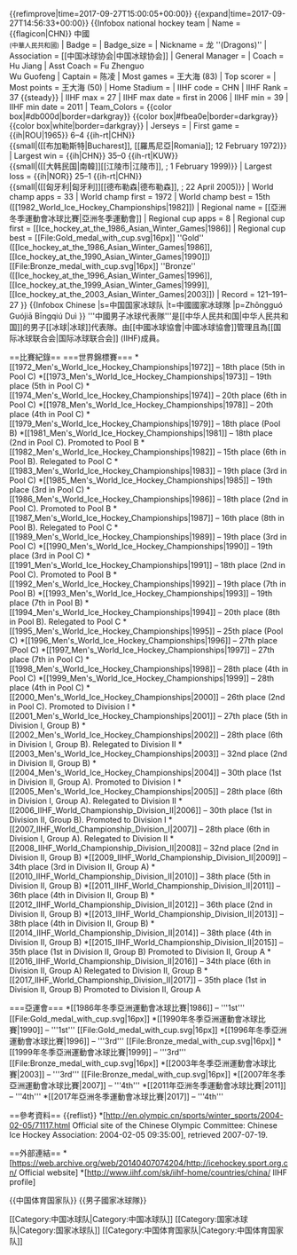 {{refimprove|time=2017-09-27T15:00:05+00:00}}
{{expand|time=2017-09-27T14:56:33+00:00}}
{{Infobox national hockey team
| Name               = {{flagicon|CHN}} 中國<br><small>(中華人民共和國)</small>
| Badge              = <!-- 檔案不存在 Chinese Ice Hockey Federation Logo.png ，可從英文維基百科取得 -->
| Badge_size         =
| Nickname           = 龙 ''(Dragons)''
| Association        = [[中国冰球协会|中国冰球协会]]
| General Manager    = 
| Coach              = Hu Jiang
| Asst Coach         = Fu Zhenguo<br>Wu Guofeng
| Captain            = 陈凌
| Most games         = 王大海 (83)
| Top scorer         =
| Most points        = 王大海 (50)
| Home Stadium       =
| IIHF code          = CHN
| IIHF Rank          = 37 {{steady}}
| IIHF max           = 27
| IIHF max date      = first in 2006
| IIHF min           = 39
| IIHF min date      = 2011
| Team_Colors        = {{color box|#db000d|border=darkgray}} {{color box|#fbea0e|border=darkgray}} {{color box|white|border=darkgray}}
| Jerseys            = <!-- 檔案不存在 [[File:China_national_ice_hockey_team_Home_&_Away_Jerseys.png|115px]] ，可從英文維基百科取得 -->
| First game         = {{ih|ROU|1965}} 6–4 {{ih-rt|CHN}}<br>{{small|([[布加勒斯特|Bucharest]], [[羅馬尼亞|Romania]]; 12 February 1972)}}
| Largest win        = {{ih|CHN}} 35–0 {{ih-rt|KUW}}<br>{{small|([[大韩民国|南韓]][[江陵市|江陵市]], ; 1 February 1999)}}
| Largest loss       = {{ih|NOR}} 25–1 {{ih-rt|CHN}}<br>{{small|([[匈牙利|匈牙利]][[德布勒森|德布勒森]], ; 22 April 2005)}}
| World champ apps   = 33
| World champ first  = 1972
| World champ best   = 15th ([[1982_World_Ice_Hockey_Championships|1982]])
| Regional name      = [[亞洲冬季運動會冰球比賽|亞洲冬季運動會]]
| Regional cup apps  = 8
| Regional cup first = [[Ice_hockey_at_the_1986_Asian_Winter_Games|1986]]
| Regional cup best  = [[File:Gold_medal_with_cup.svg|16px]] ''Gold'' ([[Ice_hockey_at_the_1986_Asian_Winter_Games|1986]], [[Ice_hockey_at_the_1990_Asian_Winter_Games|1990]]) [[File:Bronze_medal_with_cup.svg|16px]] ''Bronze'' ([[Ice_hockey_at_the_1996_Asian_Winter_Games|1996]], [[Ice_hockey_at_the_1999_Asian_Winter_Games|1999]], [[Ice_hockey_at_the_2003_Asian_Winter_Games|2003]])
| Record             = 121–191–27
}}
{{Infobox Chinese
|s=中国国家冰球队
|t=中國國家冰球隊
|p=Zhōngguó Guójiā Bīngqiú Duì
}}
'''中國男子冰球代表隊'''是[[中华人民共和国|中华人民共和国]]的男子[[冰球|冰球]]代表隊。由[[中國冰球協會|中國冰球協會]]管理且為[[国际冰球联合会|国际冰球联合会]] (IIHF)成員。

==比賽紀錄==
===世界錦標賽===
*[[1972_Men's_World_Ice_Hockey_Championships|1972]] – 18th place (5th in Pool C)
*[[1973_Men's_World_Ice_Hockey_Championships|1973]] – 19th place (5th in Pool C)
*[[1974_Men's_World_Ice_Hockey_Championships|1974]] – 20th place (6th in Pool C)
*[[1978_Men's_World_Ice_Hockey_Championships|1978]] – 20th place (4th in Pool C)
*[[1979_Men's_World_Ice_Hockey_Championships|1979]] – 18th place (Pool B)
*[[1981_Men's_World_Ice_Hockey_Championships|1981]] – 18th place (2nd in Pool C). Promoted to Pool B
*[[1982_Men's_World_Ice_Hockey_Championships|1982]] – 15th place (6th in Pool B). Relegated to Pool C
*[[1983_Men's_World_Ice_Hockey_Championships|1983]] – 19th place (3rd in Pool C)
*[[1985_Men's_World_Ice_Hockey_Championships|1985]] – 19th place (3rd in Pool C)
*[[1986_Men's_World_Ice_Hockey_Championships|1986]] – 18th place (2nd in Pool C). Promoted to Pool B
*[[1987_Men's_World_Ice_Hockey_Championships|1987]] – 16th place (8th in Pool B). Relegated to Pool C
*[[1989_Men's_World_Ice_Hockey_Championships|1989]] – 19th place (3rd in Pool C)
*[[1990_Men's_World_Ice_Hockey_Championships|1990]] – 19th place (3rd in Pool C)
*[[1991_Men's_World_Ice_Hockey_Championships|1991]] – 18th place (2nd in Pool C). Promoted to Pool B
*[[1992_Men's_World_Ice_Hockey_Championships|1992]] – 19th place (7th in Pool B)
*[[1993_Men's_World_Ice_Hockey_Championships|1993]] – 19th place (7th in Pool B)
*[[1994_Men's_World_Ice_Hockey_Championships|1994]] – 20th place (8th in Pool B). Relegated to Pool C
*[[1995_Men's_World_Ice_Hockey_Championships|1995]] – 25th place (Pool C)
*[[1996_Men's_World_Ice_Hockey_Championships|1996]] – 27th place (Pool C)
*[[1997_Men's_World_Ice_Hockey_Championships|1997]] – 27th place (7th in Pool C)
*[[1998_Men's_World_Ice_Hockey_Championships|1998]] – 28th place (4th in Pool C)
*[[1999_Men's_World_Ice_Hockey_Championships|1999]] – 28th place (4th in Pool C)
*[[2000_Men's_World_Ice_Hockey_Championships|2000]] – 26th place (2nd in Pool C). Promoted to Division I
*[[2001_Men's_World_Ice_Hockey_Championships|2001]] – 27th place (5th in Division I, Group B)
*[[2002_Men's_World_Ice_Hockey_Championships|2002]] – 28th place (6th in Division I, Group B). Relegated to Division II
*[[2003_Men's_World_Ice_Hockey_Championships|2003]] – 32nd place (2nd in Division II, Group B)
*[[2004_Men's_World_Ice_Hockey_Championships|2004]] – 30th place (1st in Division II, Group A). Promoted to Division I
*[[2005_Men's_World_Ice_Hockey_Championships|2005]] – 28th place (6th in Division I, Group A). Relegated to Division II
*[[2006_IIHF_World_Championship_Division_II|2006]] – 30th place (1st in Division II, Group B). Promoted to Division I
*[[2007_IIHF_World_Championship_Division_I|2007]] – 28th place (6th in Division I, Group A). Relegated to Division II
*[[2008_IIHF_World_Championship_Division_II|2008]] – 32nd place (2nd in Division II, Group B)
*[[2009_IIHF_World_Championship_Division_II|2009]] – 34th place (3rd in Division II, Group A)
*[[2010_IIHF_World_Championship_Division_II|2010]] – 38th place (5th in Division II, Group B)
*[[2011_IIHF_World_Championship_Division_II|2011]] – 36th place (4th in Division II, Group B)
*[[2012_IIHF_World_Championship_Division_II|2012]] – 36th place (2nd in Division II, Group B)
*[[2013_IIHF_World_Championship_Division_II|2013]] – 38th place (4th in Division II, Group B)
*[[2014_IIHF_World_Championship_Division_II|2014]] – 38th place (4th in Division II, Group B)
*[[2015_IIHF_World_Championship_Division_II|2015]] – 35th place (1st in Division II, Group B) Promoted to Division II, Group A
*[[2016_IIHF_World_Championship_Division_II|2016]] – 34th place (6th in Division II, Group A) Relegated to Division II, Group B
*[[2017_IIHF_World_Championship_Division_II|2017]] – 35th place (1st in Division II, Group B) Promoted to Division II, Group A

===亞運會===
*[[1986年冬季亞洲運動會冰球比賽|1986]] – '''1st''' [[File:Gold_medal_with_cup.svg|16px]]
*[[1990年冬季亞洲運動會冰球比賽|1990]] – '''1st''' [[File:Gold_medal_with_cup.svg|16px]]
*[[1996年冬季亞洲運動會冰球比賽|1996]] – '''3rd''' [[File:Bronze_medal_with_cup.svg|16px]]
*[[1999年冬季亞洲運動會冰球比賽|1999]] – '''3rd''' [[File:Bronze_medal_with_cup.svg|16px]]
*[[2003年冬季亞洲運動會冰球比賽|2003]] – '''3rd''' [[File:Bronze_medal_with_cup.svg|16px]]
*[[2007年冬季亞洲運動會冰球比賽|2007]] – '''4th'''
*[[2011年亞洲冬季運動會冰球比賽|2011]] – '''4th''' 
*[[2017年亞洲冬季運動會冰球比賽|2017]] – '''4th'''

==參考資料==
{{reflist}}
*[http://en.olympic.cn/sports/winter_sports/2004-02-05/71117.html  Official site of the Chinese Olympic Committee:  Chinese Ice Hockey Association: 2004-02-05 09:35:00], retrieved 2007-07-19.

==外部連結==
*[https://web.archive.org/web/20140407074204/http://icehockey.sport.org.cn/ Official website]
*[http://www.iihf.com/sk/iihf-home/countries/china/ IIHF profile]

{{中国体育国家队}}
{{男子國家冰球隊}}

[[Category:中国冰球队|Category:中国冰球队]]
[[Category:国家冰球队|Category:国家冰球队]]
[[Category:中国体育国家队|Category:中国体育国家队]]